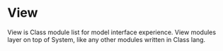 # View

View is Class module list for model interface experience.
View modules layer on top of System, like any other modules written in Class lang.